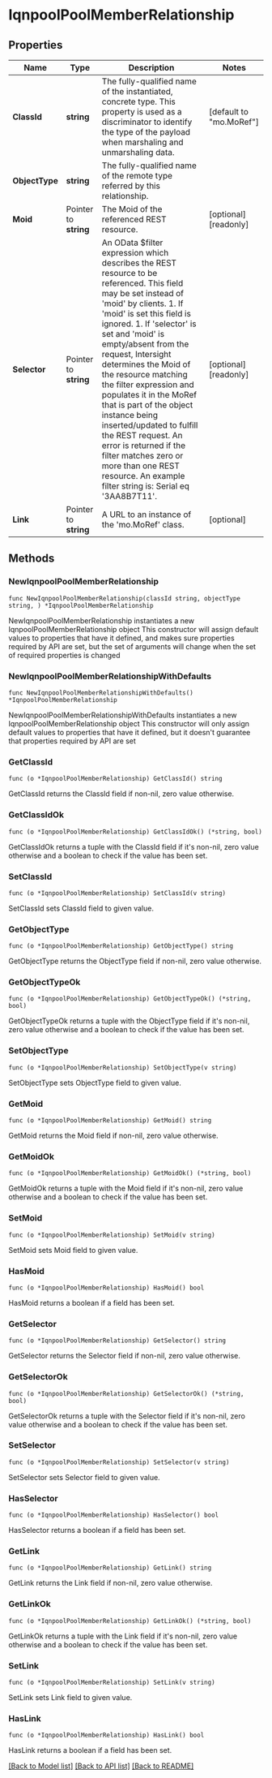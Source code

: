 # IqnpoolPoolMemberRelationship

## Properties

Name | Type | Description | Notes
------------ | ------------- | ------------- | -------------
**ClassId** | **string** | The fully-qualified name of the instantiated, concrete type. This property is used as a discriminator to identify the type of the payload when marshaling and unmarshaling data. | [default to "mo.MoRef"]
**ObjectType** | **string** | The fully-qualified name of the remote type referred by this relationship. | 
**Moid** | Pointer to **string** | The Moid of the referenced REST resource. | [optional] [readonly] 
**Selector** | Pointer to **string** | An OData $filter expression which describes the REST resource to be referenced. This field may be set instead of &#39;moid&#39; by clients. 1. If &#39;moid&#39; is set this field is ignored. 1. If &#39;selector&#39; is set and &#39;moid&#39; is empty/absent from the request, Intersight determines the Moid of the resource matching the filter expression and populates it in the MoRef that is part of the object instance being inserted/updated to fulfill the REST request. An error is returned if the filter matches zero or more than one REST resource. An example filter string is: Serial eq &#39;3AA8B7T11&#39;. | [optional] [readonly] 
**Link** | Pointer to **string** | A URL to an instance of the &#39;mo.MoRef&#39; class. | [optional] 

## Methods

### NewIqnpoolPoolMemberRelationship

`func NewIqnpoolPoolMemberRelationship(classId string, objectType string, ) *IqnpoolPoolMemberRelationship`

NewIqnpoolPoolMemberRelationship instantiates a new IqnpoolPoolMemberRelationship object
This constructor will assign default values to properties that have it defined,
and makes sure properties required by API are set, but the set of arguments
will change when the set of required properties is changed

### NewIqnpoolPoolMemberRelationshipWithDefaults

`func NewIqnpoolPoolMemberRelationshipWithDefaults() *IqnpoolPoolMemberRelationship`

NewIqnpoolPoolMemberRelationshipWithDefaults instantiates a new IqnpoolPoolMemberRelationship object
This constructor will only assign default values to properties that have it defined,
but it doesn't guarantee that properties required by API are set

### GetClassId

`func (o *IqnpoolPoolMemberRelationship) GetClassId() string`

GetClassId returns the ClassId field if non-nil, zero value otherwise.

### GetClassIdOk

`func (o *IqnpoolPoolMemberRelationship) GetClassIdOk() (*string, bool)`

GetClassIdOk returns a tuple with the ClassId field if it's non-nil, zero value otherwise
and a boolean to check if the value has been set.

### SetClassId

`func (o *IqnpoolPoolMemberRelationship) SetClassId(v string)`

SetClassId sets ClassId field to given value.


### GetObjectType

`func (o *IqnpoolPoolMemberRelationship) GetObjectType() string`

GetObjectType returns the ObjectType field if non-nil, zero value otherwise.

### GetObjectTypeOk

`func (o *IqnpoolPoolMemberRelationship) GetObjectTypeOk() (*string, bool)`

GetObjectTypeOk returns a tuple with the ObjectType field if it's non-nil, zero value otherwise
and a boolean to check if the value has been set.

### SetObjectType

`func (o *IqnpoolPoolMemberRelationship) SetObjectType(v string)`

SetObjectType sets ObjectType field to given value.


### GetMoid

`func (o *IqnpoolPoolMemberRelationship) GetMoid() string`

GetMoid returns the Moid field if non-nil, zero value otherwise.

### GetMoidOk

`func (o *IqnpoolPoolMemberRelationship) GetMoidOk() (*string, bool)`

GetMoidOk returns a tuple with the Moid field if it's non-nil, zero value otherwise
and a boolean to check if the value has been set.

### SetMoid

`func (o *IqnpoolPoolMemberRelationship) SetMoid(v string)`

SetMoid sets Moid field to given value.

### HasMoid

`func (o *IqnpoolPoolMemberRelationship) HasMoid() bool`

HasMoid returns a boolean if a field has been set.

### GetSelector

`func (o *IqnpoolPoolMemberRelationship) GetSelector() string`

GetSelector returns the Selector field if non-nil, zero value otherwise.

### GetSelectorOk

`func (o *IqnpoolPoolMemberRelationship) GetSelectorOk() (*string, bool)`

GetSelectorOk returns a tuple with the Selector field if it's non-nil, zero value otherwise
and a boolean to check if the value has been set.

### SetSelector

`func (o *IqnpoolPoolMemberRelationship) SetSelector(v string)`

SetSelector sets Selector field to given value.

### HasSelector

`func (o *IqnpoolPoolMemberRelationship) HasSelector() bool`

HasSelector returns a boolean if a field has been set.

### GetLink

`func (o *IqnpoolPoolMemberRelationship) GetLink() string`

GetLink returns the Link field if non-nil, zero value otherwise.

### GetLinkOk

`func (o *IqnpoolPoolMemberRelationship) GetLinkOk() (*string, bool)`

GetLinkOk returns a tuple with the Link field if it's non-nil, zero value otherwise
and a boolean to check if the value has been set.

### SetLink

`func (o *IqnpoolPoolMemberRelationship) SetLink(v string)`

SetLink sets Link field to given value.

### HasLink

`func (o *IqnpoolPoolMemberRelationship) HasLink() bool`

HasLink returns a boolean if a field has been set.


[[Back to Model list]](../README.md#documentation-for-models) [[Back to API list]](../README.md#documentation-for-api-endpoints) [[Back to README]](../README.md)


